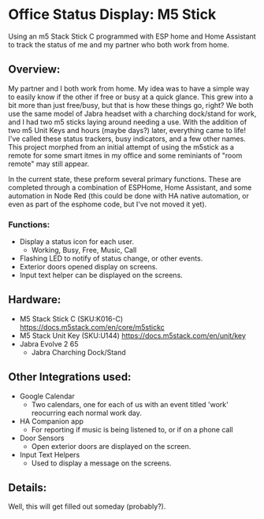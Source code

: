 # Office Status Display: M5 Stick
Using an m5 Stack Stick C programmed with ESP home and Home Assistant to track the status of me and my partner who both work from home. 

## Overview:
My partner and I both work from home. My idea was to have a simple way to easily know if the other if free or busy at a quick glance. This grew into a bit more than just free/busy, but that is how these things go, right?
We both use the same model of Jabra headset with a charching dock/stand for work, and I had two m5 sticks laying around needing a use. With the addition of two m5 Unit Keys and hours (maybe days?) later, everything came to life!
I've called these status trackers, busy indicators, and a few other names. This project morphed from an initial attempt of using the m5stick as a remote for some smart itmes in my office and some reminiants of "room remote" may still appear. 

In the current state, these preform several primary functions. These are completed through a combination of ESPHome, Home Assistant, and some automation in Node Red (this could be done with HA native automation, or even as part of the esphome code, but I've not moved it yet). 

### Functions:
* Display a status icon for each user.
  * Working, Busy, Free, Music, Call
* Flashing LED to notify of status change, or other events.
* Exterior doors opened display on screens. 
* Input text helper can be displayed on the screens.


## Hardware:
* M5 Stack Stick C (SKU:K016-C) https://docs.m5stack.com/en/core/m5stickc
* M5 Stack Unit Key (SKU:U144) https://docs.m5stack.com/en/unit/key
* Jabra Evolve 2 65
  * Jabra Charching Dock/Stand

## Other Integrations used: 
* Google Calendar
  * Two calendars, one for each of us with an event titled 'work' reocurring each normal work day.
* HA Companion app
  * For reporting if music is being listened to, or if on a phone call
* Door Sensors
  * Open exterior doors are displayed on the screen.
* Input Text Helpers
  * Used to display a message on the screens.
 
## Details:
Well, this will get filled out someday (probably?). 
